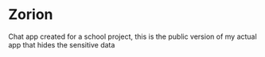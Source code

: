 # Zorion
 Chat app created for a school project, this is the public version of my actual app that hides the sensitive data
